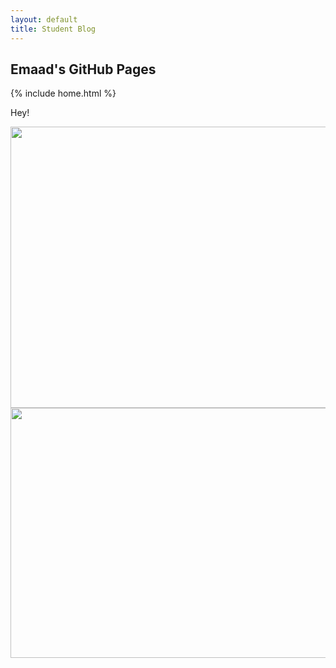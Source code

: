 ```yaml
---
layout: default
title: Student Blog
---
```



## Emaad's GitHub Pages

{% include home.html %}

Hey!

<img src="{{site.baseurl}}/images/finalbanner.png"  width="800" height="450" />


<img src="{{site.baseurl}}/images/freeformpic.png"  width="800" height="400" />